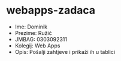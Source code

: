 # webapps-zadaca

- Ime: Dominik
- Prezime: Ružić
- JMBAG: 0303092311
- Kolegij: Web Apps
- Opis: Pošalji zahtjeve i prikaži ih u tablici
